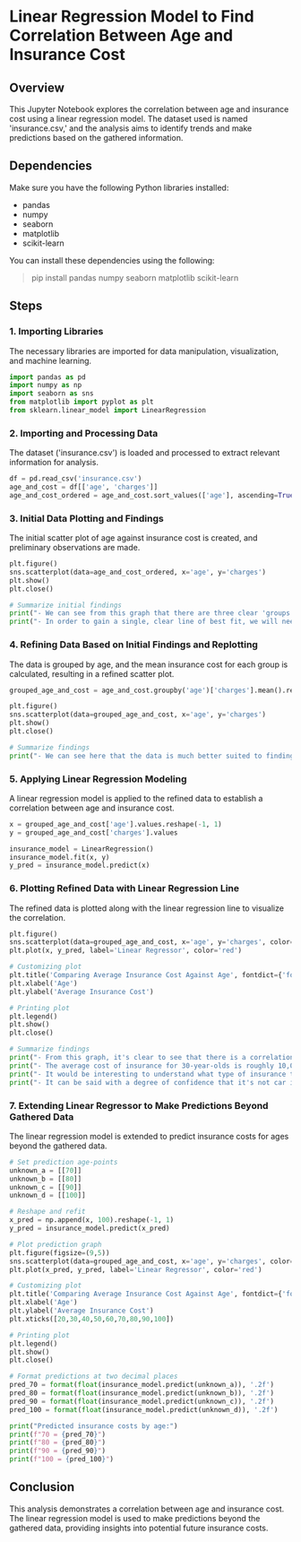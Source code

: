 # Linear Regression Model to Find Correlation Between Age and Insurance Cost

## Overview
This Jupyter Notebook explores the correlation between age and insurance cost using a linear regression model. The dataset used is named 'insurance.csv,' and the analysis aims to identify trends and make predictions based on the gathered information.

## Dependencies
Make sure you have the following Python libraries installed:
- pandas
- numpy
- seaborn
- matplotlib
- scikit-learn

You can install these dependencies using the following:
> pip install pandas numpy seaborn matplotlib scikit-learn

## Steps

### 1. Importing Libraries
The necessary libraries are imported for data manipulation, visualization, and machine learning.

```python
import pandas as pd
import numpy as np
import seaborn as sns
from matplotlib import pyplot as plt
from sklearn.linear_model import LinearRegression
```

### 2. Importing and Processing Data
The dataset ('insurance.csv') is loaded and processed to extract relevant information for analysis.

```python
df = pd.read_csv('insurance.csv')
age_and_cost = df[['age', 'charges']]
age_and_cost_ordered = age_and_cost.sort_values(['age'], ascending=True).reset_index(drop=True)
```

### 3. Initial Data Plotting and Findings
The initial scatter plot of age against insurance cost is created, and preliminary observations are made.

```python
plt.figure()
sns.scatterplot(data=age_and_cost_ordered, x='age', y='charges')
plt.show()
plt.close()

# Summarize initial findings
print("- We can see from this graph that there are three clear 'groups' or 'bands' of insurance cost.")
print("- In order to gain a single, clear line of best fit, we will need to find the average insurance cost for each age group.")
```

### 4. Refining Data Based on Initial Findings and Replotting
The data is grouped by age, and the mean insurance cost for each group is calculated, resulting in a refined scatter plot.

```python
grouped_age_and_cost = age_and_cost.groupby('age')['charges'].mean().reset_index()

plt.figure()
sns.scatterplot(data=grouped_age_and_cost, x='age', y='charges')
plt.show()
plt.close()

# Summarize findings
print("- We can see here that the data is much better suited to finding a single line of best fit.")
```

### 5. Applying Linear Regression Modeling
A linear regression model is applied to the refined data to establish a correlation between age and insurance cost.

```python
x = grouped_age_and_cost['age'].values.reshape(-1, 1)
y = grouped_age_and_cost['charges'].values

insurance_model = LinearRegression()
insurance_model.fit(x, y)
y_pred = insurance_model.predict(x)
```

### 6. Plotting Refined Data with Linear Regression Line
The refined data is plotted along with the linear regression line to visualize the correlation.

```python
plt.figure()
sns.scatterplot(data=grouped_age_and_cost, x='age', y='charges', color='green')
plt.plot(x, y_pred, label='Linear Regressor', color='red')

# Customizing plot
plt.title('Comparing Average Insurance Cost Against Age', fontdict={'fontsize': 14})
plt.xlabel('Age')
plt.ylabel('Average Insurance Cost')

# Printing plot
plt.legend()
plt.show()
plt.close()

# Summarize findings
print("- From this graph, it's clear to see that there is a correlation between age and insurance cost.")
print("- The average cost of insurance for 30-year-olds is roughly 10,000, whereas this is doubled for those who are aged 65.")
print("- It would be interesting to understand what type of insurance this is. I assume it's life insurance, as the likelihood of a claim will go up as age increases.")
print("- It can be said with a degree of confidence that it's not car insurance.")
```

### 7. Extending Linear Regressor to Make Predictions Beyond Gathered Data
The linear regression model is extended to predict insurance costs for ages beyond the gathered data.

```python
# Set prediction age-points
unknown_a = [[70]]
unknown_b = [[80]]
unknown_c = [[90]]
unknown_d = [[100]]

# Reshape and refit
x_pred = np.append(x, 100).reshape(-1, 1)
y_pred = insurance_model.predict(x_pred)

# Plot prediction graph
plt.figure(figsize=(9,5))
sns.scatterplot(data=grouped_age_and_cost, x='age', y='charges', color='green')
plt.plot(x_pred, y_pred, label='Linear Regressor', color='red')

# Customizing plot
plt.title('Comparing Average Insurance Cost Against Age', fontdict={'fontsize': 14})
plt.xlabel('Age')
plt.ylabel('Average Insurance Cost')
plt.xticks([20,30,40,50,60,70,80,90,100])

# Printing plot
plt.legend()
plt.show()
plt.close()

# Format predictions at two decimal places
pred_70 = format(float(insurance_model.predict(unknown_a)), '.2f')
pred_80 = format(float(insurance_model.predict(unknown_b)), '.2f')
pred_90 = format(float(insurance_model.predict(unknown_c)), '.2f')
pred_100 = format(float(insurance_model.predict(unknown_d)), '.2f')

print("Predicted insurance costs by age:")
print(f"70 = {pred_70}")
print(f"80 = {pred_80}")
print(f"90 = {pred_90}")
print(f"100 = {pred_100}")
```

## Conclusion
This analysis demonstrates a correlation between age and insurance cost. The linear regression model is used to make predictions beyond the gathered data, providing insights into potential future insurance costs.
